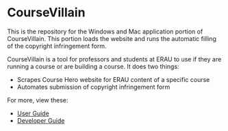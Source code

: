# CourseVillain

This is the repository for the Windows and Mac application portion of CourseVillain. This portion loads the website and runs the automatic filling of the copyright infringement form.

CourseVillain is a tool for professors and students at ERAU to use if they are running a course or are building a course. It does two things:

- Scrapes Course Hero website for ERAU content of a specific course
- Automates submission of copyright infringement form

For more, view these:

- [User Guide](https://docs.google.com/document/d/1LjuSYZrkilQtnWMffsul8Sc6-D4eOg2mIluIfv_93-k/edit?usp=sharing)
- [Developer Guide](https://docs.google.com/document/d/19MZM1zMj_zDJAZRT4h1Aa30xFV0QAURpPWtVQ0BPh-A/edit?usp=sharing)